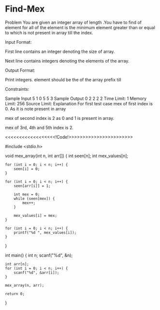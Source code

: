 # Find-Mex
Problem
You are given an integer array of length 
.You have to find of element for all of the element is the minimum element greater than or equal to which is not present in array till the index.
 
Input Format:

First line contains an integer 
 denoting the size of array.

Next line contains 
 integers denoting the elements of the array.


Output Format:

Print 
 integers. 
 element should be the 
 of the array prefix till 

Constraints:

Sample Input
5
1 0 5 5 3
Sample Output
0 2 2 2 2
Time Limit: 1
Memory Limit: 256
Source Limit:
Explanation
For first test case mex of first index is 0. As it is note present in array

mex of second index is 2 as 0 and 1 is present in array.

mex of 3rd, 4th and 5th index is 2.


<<<<<<<<<<<<<<<<<<!Code!>>>>>>>>>>>>>>>>>>>>>>>

#include <stdio.h>

void mex_array(int n, int arr[]) {
    int seen[n];
    int mex_values[n];

    for (int i = 0; i < n; i++) {
        seen[i] = 0;
    }

    for (int i = 0; i < n; i++) {
        seen[arr[i]] = 1;

        int mex = 0;
        while (seen[mex]) {
            mex++;
        }

        mex_values[i] = mex;
    }

    for (int i = 0; i < n; i++) {
        printf("%d ", mex_values[i]);
    }
}

int main() {
    int n;
    scanf("%d", &n);

    int arr[n];
    for (int i = 0; i < n; i++) {
        scanf("%d", &arr[i]);
    }

    mex_array(n, arr);

    return 0;
}



